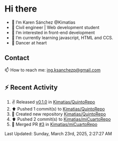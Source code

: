 # Hi there 

- 👋  I’m Karen Sánchez @Kimatias
- 📐 Civil engineer | Web development student
- 👀 I’m interested in front-end development
- 🌱 I’m currently learning javascript, HTML and CCS.
- 💃 Dancer at heart

## Contact 

📫 How to reach me: ing.ksanchezp@gmail.com

## :zap: Recent Activity

<!--RECENT_ACTIVITY:start-->
1. ✌️ Released [v0.1.0](https://github.com/Kimatias/QuintoRepo/releases/tag/v0.1.0) in [Kimatias/QuintoRepo](https://github.com/Kimatias/QuintoRepo)<br>
2. ⬆️ Pushed 1 commit(s) to [Kimatias/QuintoRepo](https://github.com/Kimatias/QuintoRepo)<br>
3. 📔 Created new repository [Kimatias/QuintoRepo](https://github.com/Kimatias/QuintoRepo)<br>
4. ⬆️ Pushed 2 commit(s) to [Kimatias/miCuartoRepo](https://github.com/Kimatias/miCuartoRepo)<br>
5. 🎉 Merged PR [#3](https://github.com/Kimatias/miCuartoRepo/pull/3) in [Kimatias/miCuartoRepo](https://github.com/Kimatias/miCuartoRepo)<br>
<!--RECENT_ACTIVITY:end-->

<!--RECENT_ACTIVITY:last_update-->
Last Updated: Sunday, March 23rd, 2025, 2:27:27 AM
<!--RECENT_ACTIVITY:last_update_end-->

<!---
Kimatias/Kimatias is a ✨ special ✨ repository because its `README.md` (this file) appears on your GitHub profile.
You can click the Preview link to take a look at your changes.
--->
